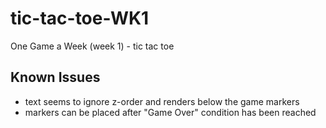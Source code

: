 tic-tac-toe-WK1
===============

One Game a Week (week 1) - tic tac toe

Known Issues
------------
- text seems to ignore z-order and renders below the game markers
- markers can be placed after "Game Over" condition has been reached
